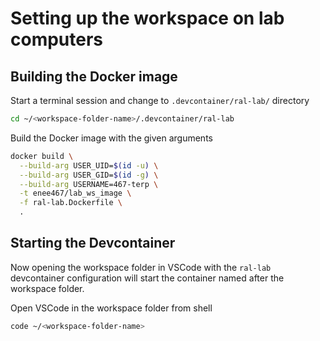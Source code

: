 # Setting up the workspace on lab computers

## Building the Docker image

Start a terminal session and change to `.devcontainer/ral-lab/` directory

```bash
cd ~/<workspace-folder-name>/.devcontainer/ral-lab
```

Build the Docker image with the given arguments

```bash
docker build \
  --build-arg USER_UID=$(id -u) \
  --build-arg USER_GID=$(id -g) \
  --build-arg USERNAME=467-terp \
  -t enee467/lab_ws_image \
  -f ral-lab.Dockerfile \
  .
```

## Starting the Devcontainer

Now opening the workspace folder in VSCode with the `ral-lab` devcontainer configuration will
start the container named after the workspace folder.

Open VSCode in the workspace folder from shell

```bash
code ~/<workspace-folder-name>
```
